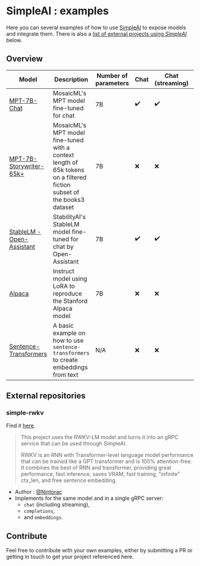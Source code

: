 # SimpleAI : examples

Here you can several examples of how to use [SimpleAI](https://github.com/lhenault/simpleAI) to expose models and integrate them. There is also a [list of external projects using *SimpleAI*](#external-repositories) below.

## Overview

| Model | Description | Number of parameters | Chat | Chat (streaming) | Instruct | Completion | Completion (streaming) | Embedding |
| --- | --- | --- | --- | --- | --- | --- | --- | --- |
| [MPT-7B-Chat](/examples/MPT-7B-Chat) | MosaicML's MPT model fine-tuned for chat | 7B | ✔️ | ✔️ | ❌ | ❌ | ❌ | ❌ |
| [MPT-7B-Storywriter-65k+](/examples/MPT-7B-Storywriter-65kplus) | MosaicML's MPT model fine-tuned with a context length of 65k tokens on a filtered fiction subset of the books3 dataset | 7B | ❌ | ❌ | ❌ | ✔️ | ✔️ | ❌ |
| [StableLM - Open-Assistant](/examples/stablelm-open-assistant) | StabilityAI's StableLM model fine-tuned for chat by Open-Assistant | 7B | ✔️ | ✔️ | ❌ | ❌ | ❌ | ❌ |
| [Alpaca](/examples/alpaca-lora-7B) | Instruct model using LoRA to reproduce the Stanford Alpaca model | 7B | ❌ | ❌ | ✔️ | ❌ | ❌ | ❌ |
| [Sentence-Transformers](/examples/sentence-transformers) | A basic example on how to use `sentence-transformers` to create embeddings from text | N/A | ❌ | ❌ | ❌ | ❌ | ❌ | ✔️ |

## External repositories

### **simple-rwkv**

Find it [here](https://github.com/Nintorac/simple_rwkv).

> This project uses the RWKV-LM model and turns it into an gRPC service that can be used through SimpleAI.
>  
> RWKV is an RNN with Transformer-level language model performance that can be trained like a GPT transformer and is 100% attention-free. It combines the best of RNN and transformer, providing great performance, fast inference, saves VRAM, fast training, "infinite" ctx_len, and free sentence embedding.

* Author : [@Nintorac](https://github.com/Nintorac/)
* Implements for the same model and in a single gRPC server:
  * `chat` (including streaming),
  * `completions`,
  * and `embeddings`.

## Contribute

Feel free to contribute with your own examples, either by submitting a PR or getting in touch to get your project referenced here.
